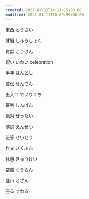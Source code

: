 ```yaml
---
created: 2021-01-02T14:11:15+08:00
modified: 2021-01-11T10:09:59+08:00
---
```


東西 とうざい

就職 しゅうしょく

貢献 こうけん

祝い いわい celebration

半年 はんとし

宣伝 せんでん

出入口 でいりぐち

審判 しんぱん

絶対 ぜったい

演説 えんぜつ

正答 せいとう

作文 さくぶん

休憩 きゅうけい

空欄 くうらん

登山 とざん

座る すわる